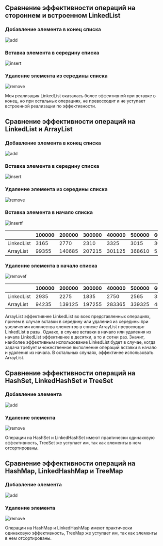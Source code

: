## Сравнение эффективности операций на стороннем и встроенном LinkedList

### Добавление элемента в конец списка
![add](resources/myjavalist/add.png)


### Вставка элемента в середину списка
![insert](resources/myjavalist/insert.png)


### Удаление элемента из середины списка
![remove](resources/myjavalist/remove.png)

Моя реализация LinkedList оказалась более эффективной при вставке в конец, но при остальных операциях, не превосходит и не уступает встроенной реализации по эффективности.

## Сравнение эффективности операций на LinkedList и ArrayList

### Добавление элемента в конец списка
![add](resources/testlist/add.png)


### Вставка элемента в середину списка
![insert](resources/testlist/insert.png)


### Удаление элемента из середины списка
![remove](resources/testlist/remove.png)


### Вставка элемента в начало списка
![insertf](resources/testlist/insertf.png)

|  | 100000 | 200000 | 300000 | 400000 | 500000 | 600000 | 700000 | 800000 |
| --- | --- | --- | --- | --- | --- | --- | --- | --- |
| LinkedList | 3165 | 2770 | 2310 | 3325 | 3015 | 3630 | 5545 | 6475 |
| ArrayList | 99355 | 140685 | 207215 | 301125 | 368610 | 512565 | 664755 | 1389115 |


### Удаление элемента в начало списка
![removef](resources/testlist/removef.png)


|  | 100000 | 200000 | 300000 | 400000 | 500000 | 600000 | 700000 | 800000 |
| --- | --- | --- | --- | --- | --- | --- | --- | --- |
| LinkedList | 2935 | 2275 | 1835 | 2750 | 2565 | 3325 | 4840 | 5700 |
| ArrayList | 94235 | 139125 | 197255 | 283365 | 339325 | 488305 | 612370 | 1085770 |

ArrayList эффективнее LinkedList во всех представленных операциях, причем в случае вставки в середину или удаления из середины при увеличении количества элементов в списке ArrayList превосходит LinkedList в разы. Однако, в случае вставки в начало или удаления из начала LinkedList эффективнее в десятки, а то и сотни раз.
Значит, наиболее эффективным использование LinkedList будет в случае, когда задача требует множественное выполнение операций вставки в начало и удаления из начала. В остальных случаях, эффектинее использовать ArrayList.

## Сравнение эффективности операций на HashSet, LinkedHashSet и TreeSet

### Добавление элемента
![add](resources/testset/add.png)


### Удаление элементa
![remove](resources/testset/remove.png)

Операции на HashSet и LinkedHashSet имеют практически одинаковую эффективность, TreeSet же уступает им, так как элементы в нем отсортированы.

## Сравнение эффективности операций на HashMap, LinkedHashMap и TreeMap

### Добавление элемента
![add](resources/testmap/add.png)


### Удаление элемента
![remove](resources/testmap/remove.png)

Операции на HashMap и LinkedHashMap имеют практически одинаковую эффективность, TreeMap же уступает им, так как элементы в нем отсортированы.